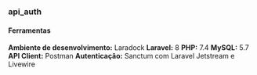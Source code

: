 ### api_auth

#### Ferramentas

<strong>Ambiente de desenvolvimento:</strong> Laradock
<strong>Laravel:</strong> 8
<strong>PHP:</strong> 7.4
<strong>MySQL:</strong> 5.7
<strong>API Client:</strong> Postman
<strong>Autenticação:</strong> Sanctum com Laravel Jetstream e Livewire

